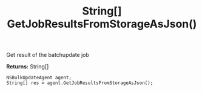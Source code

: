 ﻿---
uid: crmscript_ref_NSBulkUpdateAgent_GetJobResultsFromStorageAsJson
title: String[] GetJobResultsFromStorageAsJson()
intellisense: NSBulkUpdateAgent.GetJobResultsFromStorageAsJson
keywords: NSBulkUpdateAgent, GetJobResultsFromStorageAsJson
so.topic: reference
---

Get result of the batchupdate job


**Returns:** String[]

```crmscript
NSBulkUpdateAgent agent;
String[] res = agent.GetJobResultsFromStorageAsJson();
```

